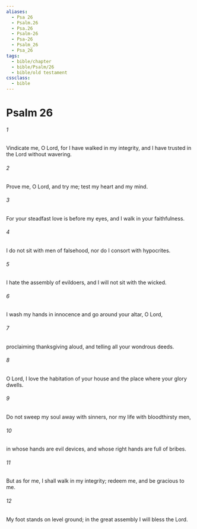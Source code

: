 ```yaml
---
aliases:
  - Psa 26
  - Psalm.26
  - Psa.26
  - Psalm-26
  - Psa-26
  - Psalm_26
  - Psa_26
tags:
  - bible/chapter
  - bible/Psalm/26
  - bible/old testament
cssclass:
  - bible
---
```


# Psalm 26

###### 1
Vindicate me, O Lord, for I have walked in my integrity, and I have trusted in the Lord without wavering.
###### 2
Prove me, O Lord, and try me; test my heart and my mind.
###### 3
For your steadfast love is before my eyes, and I walk in your faithfulness.
###### 4
I do not sit with men of falsehood, nor do I consort with hypocrites.
###### 5
I hate the assembly of evildoers, and I will not sit with the wicked.
###### 6
I wash my hands in innocence and go around your altar, O Lord,
###### 7
proclaiming thanksgiving aloud, and telling all your wondrous deeds.
###### 8
O Lord, I love the habitation of your house and the place where your glory dwells.
###### 9
Do not sweep my soul away with sinners, nor my life with bloodthirsty men,
###### 10
in whose hands are evil devices, and whose right hands are full of bribes.
###### 11
But as for me, I shall walk in my integrity; redeem me, and be gracious to me.
###### 12
My foot stands on level ground; in the great assembly I will bless the Lord.


